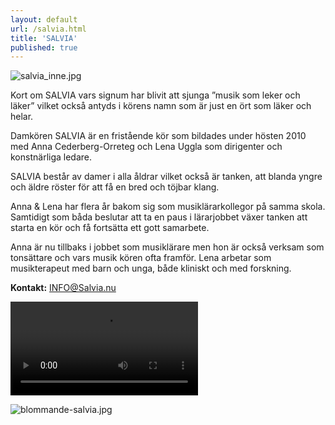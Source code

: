 ```yaml
---
layout: default
url: /salvia.html
title: 'SALVIA'
published: true
---
```


![salvia_inne.jpg]({{site.baseurl}}/src/render/salvia_inne.jpg)

Kort om SALVIA vars signum har blivit att sjunga ”musik som leker och läker” vilket också antyds i körens namn som är just en ört som läker och helar.

Damkören SALVIA är en fristående kör som bildades under hösten 2010 med Anna Cederberg-Orreteg och Lena Uggla som dirigenter och konstnärliga ledare.

SALVIA består av damer i alla åldrar vilket också är tanken, att blanda yngre och äldre röster för att få en bred och töjbar klang.

Anna & Lena har flera år bakom sig som musiklärarkollegor på samma skola. Samtidigt som båda beslutar att ta en paus i lärarjobbet växer tanken att starta en kör och få fortsätta ett gott samarbete.

Anna är nu tillbaks i jobbet som musiklärare men hon är också verksam som tonsättare och vars musik kören ofta framför. Lena arbetar som musikterapeut med barn och unga, både kliniskt och med forskning.

**Kontakt:** [INFO@Salvia.nu](mailto:INFO@Salvia.nu)

<video controls class="fyr_video">
    <source src="/lyssna/10-ar-med-Salvia.m4v"
            type="video/mp4">
    Sorry, your browser doesn't support embedded videos.
</video>

![blommande-salvia.jpg]({{site.baseurl}}/src/render/blommande-salvia.jpg)